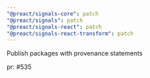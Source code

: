 ```yaml
---
"@preact/signals-core": patch
"@preact/signals": patch
"@preact/signals-react": patch
"@preact/signals-react-transform": patch
---
```


Publish packages with provenance statements

pr: #535
